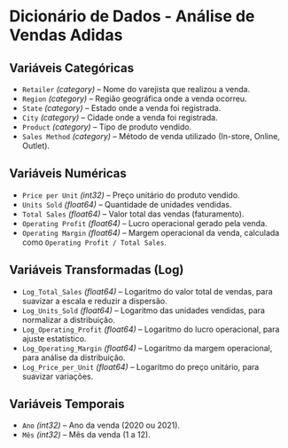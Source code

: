# Dicionário de Dados - Análise de Vendas Adidas

## Variáveis Categóricas
- `Retailer` *(category)* – Nome do varejista que realizou a venda.
- `Region` *(category)* – Região geográfica onde a venda ocorreu.
- `State` *(category)* – Estado onde a venda foi registrada.
- `City` *(category)* – Cidade onde a venda foi registrada.
- `Product` *(category)* – Tipo de produto vendido.
- `Sales Method` *(category)* – Método de venda utilizado (In-store, Online, Outlet).

## Variáveis Numéricas
- `Price per Unit` *(int32)* – Preço unitário do produto vendido.
- `Units Sold` *(float64)* – Quantidade de unidades vendidas.
- `Total Sales` *(float64)* – Valor total das vendas (faturamento).
- `Operating Profit` *(float64)* – Lucro operacional gerado pela venda.
- `Operating Margin` *(float64)* – Margem operacional da venda, calculada como `Operating Profit / Total Sales`.

## Variáveis Transformadas (Log)
- `Log_Total_Sales` *(float64)* – Logaritmo do valor total de vendas, para suavizar a escala e reduzir a dispersão.
- `Log_Units_Sold` *(float64)* – Logaritmo das unidades vendidas, para normalizar a distribuição.
- `Log_Operating_Profit` *(float64)* – Logaritmo do lucro operacional, para ajuste estatístico.
- `Log_Operating_Margin` *(float64)* – Logaritmo da margem operacional, para análise da distribuição.
- `Log_Price_per_Unit` *(float64)* – Logaritmo do preço unitário, para suavizar variações.

## Variáveis Temporais
- `Ano` *(int32)* – Ano da venda (2020 ou 2021).
- `Mês` *(int32)* – Mês da venda (1 a 12).